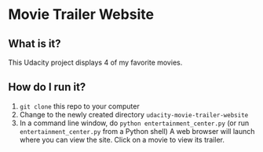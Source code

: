 # Movie Trailer Website

## What is it?
This Udacity project displays 4 of my favorite movies.

## How do I run it?
  1. `git clone` this repo to your computer
  2. Change to the newly created directory `udacity-movie-trailer-website`
  3. In a command line window, do `python entertainment_center.py` (or run `entertainment_center.py` from a Python shell)
A web browser will launch where you can view the site. Click on a movie to view its trailer.
